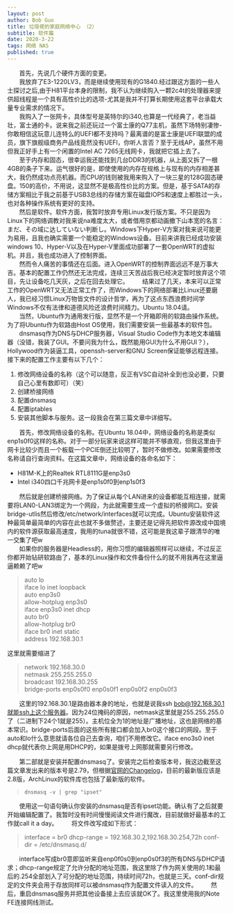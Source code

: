 ```yaml
---
layout: post
author: Bob Guo
title: 垃圾佬的家庭网络中心 （2）
subtitle: 软件篇
date: 2020-3-22
tags: 网络 NAS
published: true
---
```


&nbsp;&nbsp;&nbsp;&nbsp;&nbsp;&nbsp;&nbsp;首先，先说几个硬件方面的变更。  
&nbsp;&nbsp;&nbsp;&nbsp;&nbsp;&nbsp;&nbsp;我放弃了E3-1220LV3，而是继续使用现有的G1840.经过跟这方面的一些人士探讨之后,由于H81平台本身的限制，我不认为继续购入一颗2c4t的处理器来提供超线程是一个具有高性价比的选项-尤其是我并不打算长期使用这套平台承载大量专业需求的情况下。  
&nbsp;&nbsp;&nbsp;&nbsp;&nbsp;&nbsp;&nbsp;我购入了一张网卡，具体型号是英特尔的i340,也算是一代经典了，老当益壮，富士通的卡。说来我之前还玩过一个富士康的Q77主机，虽然下场特别凄惨-你敢相信这玩意儿连特么的UEFI都不支持吗？最离谱的是富士康是UEFI联盟的成员，旗下旗舰级商务产品线竟然没有UEFI，你听人言否？至于无线AP，虽然不用但我正好手上有一个闲置的Intel AC 7265无线网卡，我就把它插上去了。  
&nbsp;&nbsp;&nbsp;&nbsp;&nbsp;&nbsp;&nbsp;至于内存和固态，很幸运我还能找到几台DDR3的机器，从上面又拆了一根4GB的条子下来。运气很好的是，即使使用的内存在规格上与现有的内存相差甚大，我仍然成功点亮机器。而CPU的钱则被我用来购入了一块三星的128G固态硬盘。150的高价，不用说，这显然不是极高性价比的方案。但是，基于SATA的存储方案相比于我之前基于USB3总线的存储方案在磁盘IOPS和速度上都胜过一头，也对各种操作系统有更好的支持。  
&nbsp;&nbsp;&nbsp;&nbsp;&nbsp;&nbsp;&nbsp;然后是软件。软件方面，我暂时放弃专用Linux发行版方案。不只是因为Linux下的网络调教对我来说na难度太大，或者借用京都动画撤下山本宽的名言：まだ、その域に达していない判断し。Windows下Hyper-V方案对我来说可能更为易用，且我也确实需要一个能稳定的Windows设备。目前来讲我已经成功安装windows 10、Hyper-V以及在Hyper-V里面成功部署了一套OpenWRT的虚拟机。并且，我也成功进入了控制界面。  
&nbsp;&nbsp;&nbsp;&nbsp;&nbsp;&nbsp;&nbsp;然而令人痛苦的事情还在后面。进入OpenWRT的控制界面远远不是万事大吉。基本的配置工作仍然还无法完成，连续三天苦战后我已经决定暂时放弃这个项目，先让设备吃几天灰，之后在回去处理它。
&nbsp;&nbsp;&nbsp;&nbsp;&nbsp;&nbsp;&nbsp;结果过了几天，本来可以正常工作的OpenWRT又无法正常工作了，而Windows下的网络部署比Linux还要磨人，我已经习惯Linux万物皆文件的设计哲学，再为了这点东西浪费时间学Windows不仅有法律和道德风险还浪费时间精力。Ubuntu 18.04请。  
&nbsp;&nbsp;&nbsp;&nbsp;&nbsp;&nbsp;&nbsp;当然，Ubuntu作为通用发行版，显然不是一个开箱即用的软路由操作系统。为了将Ubuntu作为软路由Host OS使用，我们需要安装一些最基本的软件包。  
&nbsp;&nbsp;&nbsp;&nbsp;&nbsp;&nbsp;&nbsp;dnsmasq作为DNS与DHCP服务器，Visual Studio Code作为本地文本编辑器（没错，我装了GUI。不要问我为什么，既然能用GUI为什么不用GUI？），Hollywood作为装逼工具，openssh-server和GNU Screen保证能够远程连接。接下来的配置工作主要有以下几个：  
1. 修改网络设备的名称（这个可以随意，反正有VSC自动补全到也没必要，只要自己心里有数即可）（笑）
2. 创建桥接网络
3. 配置dnsmasq
4. 配置iptables
5. 安装其他脚本与服务。这一段我会在第三篇文章中详细写。

&nbsp;&nbsp;&nbsp;&nbsp;&nbsp;&nbsp;&nbsp;首先，修改网络设备的名称。在Ubuntu 18.04中，网络设备的名称是类似enp1s0f0这样的名称。对于一部分玩家来说这样可能并不够直观，但我这里由于网卡比较少而且一个板载一个PCIE倒还比较明了，暂时不做修改。如果需要修改名称请自行查询资料。在这篇文章中，网络设备的各命名如下：
* H81M-K上的Realtek RTL8111G是enp3s0
* Intel i340四口千兆网卡是enp1s0f0到enp1s0f3

&nbsp;&nbsp;&nbsp;&nbsp;&nbsp;&nbsp;&nbsp;然后就是创建桥接网络。为了保证从每个LAN进来的设备都能互相连接，就需要将LAN0-LAN3绑定为一个网段，为此就需要生成一个虚拟的桥接网口。安装bridge-utlis然后修改/etc/network/interfaces就可以完成。Ubuntu安装软件这种最简单最简单的内容在此也就不多做赘述，主要还是记得先把软件源改成中国境内的软件源获取最高速度，我用的tuna就很不错，这可能是我这辈子跟清华的唯一交集了吧w   
&nbsp;&nbsp;&nbsp;&nbsp;&nbsp;&nbsp;&nbsp;如果你的服务器是Headless的，用你习惯的编辑器照样可以继续，不过反正你都开始钻研软路由了，基本的Linux操作和文件备份什么的就不用我再在这里逼逼赖赖了吧w  

> auto lo  
> iface lo inet loopback  
> auto enp3s0  
> allow-hotplug enp3s0  
> iface enp3s0 inet dhcp  
> auto br0  
> allow-hotplug br0  
> iface br0 inet static  
>  address 192.168.30.1  

这里就需要缩进了

> network 192.168.30.0  
> netmask 255.255.255.0  
> broadcast 192.168.30.255  
> bridge-ports enp0s0f0 enp0s0f1 enp0s0f2 enp0s0f3  

&nbsp;&nbsp;&nbsp;&nbsp;&nbsp;&nbsp;&nbsp;这里的192.168.30.1是路由器本身的地址，也就是说我ssh bob@192.168.30.1就能ssh上这个服务器。因为24位掩码的原因，netmask这里就是255.255.255.0了（二进制下24个1就是255）。主机位全为1的地址是广播地址，这也是网络的基本常识。bridge-ports后面的这些所有接口都会加入br0这个接口的网段。至于auto和lo什么意思就请各位自己去查询，咱们不用修改它。iface eno3s0 inet dhcp就代表你上网是用DHCP的，如果是拨号上网那就需要另行修改。

&nbsp;&nbsp;&nbsp;&nbsp;&nbsp;&nbsp;&nbsp;第二部就是安装并配置dnsmasq了。安装完之后检查版本号，我这边截至这篇文章发出来的版本号是2.79，但根据[官网的Changelog](http://www.thekelleys.org.uk/dnsmasq/CHANGELOG)，目前的最新版应该是2.8版，ArchLinux的软件库也包括了最新版的软件。  

> `dnsmasq -v | grep "ipset"`

&nbsp;&nbsp;&nbsp;&nbsp;&nbsp;&nbsp;&nbsp;使用这一句语句确认你安装的dnsmasq是否有ipset功能。确认有了之后就要开始编辑配置了。我暂时没有时间慢慢阅读文件进行魔改，目前就做好最基本的工作就call it a day。
&nbsp;&nbsp;&nbsp;&nbsp;&nbsp;&nbsp;&nbsp;将文件改写成如下形式：

> interface = br0
> dhcp-range = 192.168.30.2,192.168.30.254,72h
> conf-dir = /etc/dnsmasq.d/

&nbsp;&nbsp;&nbsp;&nbsp;&nbsp;&nbsp;&nbsp;interface写成br0意即监听来自enp0f0s0到enp0s0f3的所有DNS与DHCP请求；dhcp-range规定了允许分配的地址范围，我这里除了作为网关使用的.1和最后的.254全部划入了可分配的地址范围，持续时间72h，也就是三天。conf-dir规定的文件夹会用于存放同样可以被dnsmasq作为配置文件读入的文件。
&nbsp;&nbsp;&nbsp;&nbsp;&nbsp;&nbsp;&nbsp;然后，重启dnsmasq服务并把其他设备接上去应该就OK了。我这里使用我的Note FE连接网线测试。
